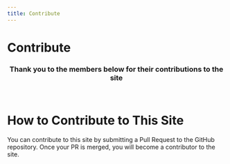 ```yaml
---
title: Contribute
---
```

# Contribute
<script setup>
import { VPTeamMembers } from 'vitepress/theme'

const members = [
  {
    avatar: '/Image/QingFeng.png',
    name: 'QingFeng',
    title: 'Main Developer',
    org: 'XtremeWave',
    orgLink: 'https://github.com/XtremeWave',
    links: [
      { icon: 'github', link: 'https://github.com/QingFeng-awa' }
    ]
  },
  {
    avatar: '/Image/LezaiYa1.png',
    name: 'LezaiYa1',
    title: 'Developer',
    links: [
      { icon: 'github', link: 'https://github.com/LezaiYa1' }
    ]
  },
]
</script>
<div align="center">
<h3>Thank you to the members below for their contributions to the site</h3>
<VPTeamMembers size="medium" :members="members" />
</div>
<br>

# How to Contribute to This Site
You can contribute to this site by submitting a Pull Request to the GitHub repository. Once your PR is merged, you will become a contributor to the site.